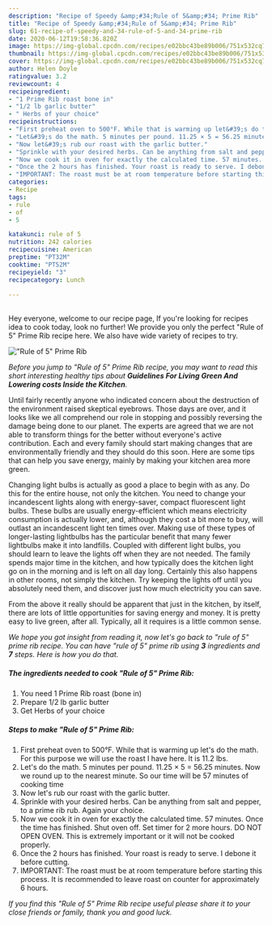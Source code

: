 ```yaml
---
description: "Recipe of Speedy &amp;#34;Rule of 5&amp;#34; Prime Rib"
title: "Recipe of Speedy &amp;#34;Rule of 5&amp;#34; Prime Rib"
slug: 61-recipe-of-speedy-and-34-rule-of-5-and-34-prime-rib
date: 2020-06-12T19:58:36.820Z
image: https://img-global.cpcdn.com/recipes/e02bbc43be89b006/751x532cq70/rule-of-5-prime-rib-recipe-main-photo.jpg
thumbnail: https://img-global.cpcdn.com/recipes/e02bbc43be89b006/751x532cq70/rule-of-5-prime-rib-recipe-main-photo.jpg
cover: https://img-global.cpcdn.com/recipes/e02bbc43be89b006/751x532cq70/rule-of-5-prime-rib-recipe-main-photo.jpg
author: Helen Doyle
ratingvalue: 3.2
reviewcount: 4
recipeingredient:
- "1 Prime Rib roast bone in"
- "1/2 lb garlic butter"
- " Herbs of your choice"
recipeinstructions:
- "First preheat oven to 500°F. While that is warming up let&#39;s do the math. For this purpose we will use the roast I have here. It is 11.2 lbs."
- "Let&#39;s do the math. 5 minutes per pound. 11.25 × 5 = 56.25 minutes. Now we round up to the nearest minute. So our time will be 57 minutes of cooking time"
- "Now let&#39;s rub our roast with the garlic butter."
- "Sprinkle with your desired herbs. Can be anything from salt and pepper, to a prime rib rub. Again your choice."
- "Now we cook it in oven for exactly the calculated time. 57 minutes. Once the time has finished. Shut oven off. Set timer for 2 more hours. DO NOT OPEN OVEN. This is extremely important or it will not be cooked properly."
- "Once the 2 hours has finished. Your roast is ready to serve. I debone it before cutting."
- "IMPORTANT: The roast must be at room temperature before starting this process. It is recommended to leave roast on counter for approximately 6 hours."
categories:
- Recipe
tags:
- rule
- of
- 5

katakunci: rule of 5 
nutrition: 242 calories
recipecuisine: American
preptime: "PT32M"
cooktime: "PT52M"
recipeyield: "3"
recipecategory: Lunch

---
```

<br>
Hey everyone, welcome to our recipe page, If you're looking for recipes idea to cook today, look no further! We provide you only the perfect &#34;Rule of 5&#34; Prime Rib recipe here. We also have wide variety of recipes to try.
<br>


![&#34;Rule of 5&#34; Prime Rib](https://img-global.cpcdn.com/recipes/e02bbc43be89b006/751x532cq70/rule-of-5-prime-rib-recipe-main-photo.jpg)

<i>Before you jump to &#34;Rule of 5&#34; Prime Rib recipe, you may want to read this short interesting healthy tips about 
<strong>Guidelines For Living Green And Lowering costs Inside the Kitchen</strong>.</i>
</br>

Until fairly recently anyone who indicated concern about the destruction of the environment raised skeptical eyebrows. Those days are over, and it looks like we all comprehend our role in stopping and possibly reversing the damage being done to our planet. The experts are agreed that we are not able to transform things for the better without everyone's active contribution. Each and every family should start making changes that are environmentally friendly and they should do this soon. Here are some tips that can help you save energy, mainly by making your kitchen area more green.

Changing light bulbs is actually as good a place to begin with as any. Do this for the entire house, not only the kitchen. You need to change your incandescent lights along with energy-saver, compact fluorescent light bulbs. These bulbs are usually energy-efficient which means electricity consumption is actually lower, and, although they cost a bit more to buy, will outlast an incandescent light ten times over. Making use of these types of longer-lasting lightbulbs has the particular benefit that many fewer lightbulbs make it into landfills. Coupled with different light bulbs, you should learn to leave the lights off when they are not needed. The family spends major time in the kitchen, and how typically does the kitchen light go on in the morning and is left on all day long. Certainly this also happens in other rooms, not simply the kitchen. Try keeping the lights off until you absolutely need them, and discover just how much electricity you can save.

From the above it really should be apparent that just in the kitchen, by itself, there are lots of little opportunities for saving energy and money. It is pretty easy to live green, after all. Typically, all it requires is a little common sense.


<i>We hope you got insight from reading it, now let's go back to &#34;rule of 5&#34; prime rib recipe. You can have &#34;rule of 5&#34; prime rib using <strong>3</strong> ingredients and <strong>7</strong> steps. Here is how you do that.
</i>

##### The ingredients needed to cook &#34;Rule of 5&#34; Prime Rib:

1. You need 1 Prime Rib roast (bone in)
1. Prepare 1/2 lb garlic butter
1. Get  Herbs of your choice


##### Steps to make &#34;Rule of 5&#34; Prime Rib:

1. First preheat oven to 500°F. While that is warming up let&#39;s do the math. For this purpose we will use the roast I have here. It is 11.2 lbs.
1. Let&#39;s do the math. 5 minutes per pound. 11.25 × 5 = 56.25 minutes. Now we round up to the nearest minute. So our time will be 57 minutes of cooking time
1. Now let&#39;s rub our roast with the garlic butter.
1. Sprinkle with your desired herbs. Can be anything from salt and pepper, to a prime rib rub. Again your choice.
1. Now we cook it in oven for exactly the calculated time. 57 minutes. Once the time has finished. Shut oven off. Set timer for 2 more hours. DO NOT OPEN OVEN. This is extremely important or it will not be cooked properly.
1. Once the 2 hours has finished. Your roast is ready to serve. I debone it before cutting.
1. IMPORTANT: The roast must be at room temperature before starting this process. It is recommended to leave roast on counter for approximately 6 hours.


<i>If you find this &#34;Rule of 5&#34; Prime Rib recipe useful please share it to your close friends or family, thank you and good luck.</i>
